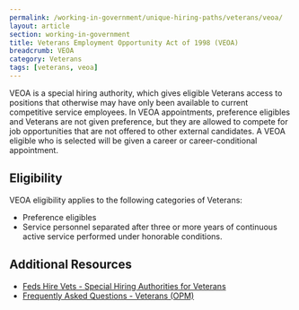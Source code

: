 ```yaml
---
permalink: /working-in-government/unique-hiring-paths/veterans/veoa/
layout: article
section: working-in-government
title: Veterans Employment Opportunity Act of 1998 (VEOA)
breadcrumb: VEOA
category: Veterans
tags: [veterans, veoa]
---
```


VEOA is a special hiring authority, which gives eligible Veterans access to positions that otherwise may have only been available to current competitive service employees. In VEOA appointments, preference eligibles and Veterans are not given preference, but they are allowed to compete for job opportunities that are not offered to other external candidates. A VEOA eligible who is selected will be given a career or career-conditional appointment.

## Eligibility

VEOA eligibility applies to the following categories of Veterans:
* Preference eligibles
* Service personnel separated after three or more years of continuous active service performed under honorable conditions.


## Additional Resources

* [Feds Hire Vets - Special Hiring Authorities for Veterans](https://fedshirevets.gov/job/shav/index.aspx)
* [Frequently Asked Questions - Veterans (OPM)](https://www.opm.gov/FAQS/topic/veterans/index.aspx)
